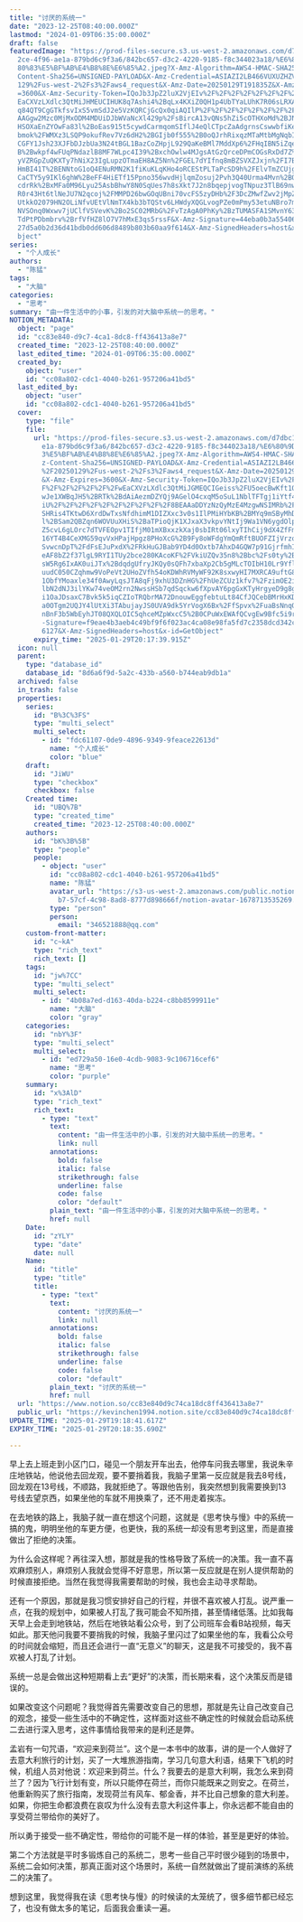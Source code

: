 ```yaml
---
title: "讨厌的系统一"
date: "2023-12-25T08:40:00.000Z"
lastmod: "2024-01-09T06:35:00.000Z"
draft: false
featuredImage: "https://prod-files-secure.s3.us-west-2.amazonaws.com/d7dbc101-8\
  2ce-4f96-ae1a-879bd6c9f3a6/842bc657-d3c2-4220-9185-f8c344023a18/%E6%80%9D%E8%\
  80%83%E5%BF%AB%E4%B8%8E%E6%85%A2.jpeg?X-Amz-Algorithm=AWS4-HMAC-SHA256&X-Amz-\
  Content-Sha256=UNSIGNED-PAYLOAD&X-Amz-Credential=ASIAZI2LB466VUXUZHZV%2F20250\
  129%2Fus-west-2%2Fs3%2Faws4_request&X-Amz-Date=20250129T191835Z&X-Amz-Expires\
  =3600&X-Amz-Security-Token=IQoJb3JpZ2luX2VjEIv%2F%2F%2F%2F%2F%2F%2F%2F%2F%2Fw\
  EaCXVzLXdlc3QtMiJHMEUCIHUK8q7Ashi4%2BqLx4KXiZ0QH1p4UbTYaLUhK7R06sLRXAiEAmiz1A\
  q84QT9CgGTkfsvIxS5vmSdJ2e5VzKQRCjGcQx0qiAQIlP%2F%2F%2F%2F%2F%2F%2F%2F%2F%2FAR\
  AAGgw2Mzc0MjMxODM4MDUiDJbWVaNcXl429p%2FsBircA13vQNs5hZi5cOTHXoMd%2BJNLvQPj%2F\
  HSOXaEnZYOwFa83l%2BoEas915t5cywdCarmqomSIflJ4eQlCTpcZaAdgrnsCswwbfiKe8UfgPZcG\
  bmok%2FWMXz3LSQP9okufRev7Vz6dH2%2BGIjb0f555%2B0oQJrhRixqzMTaMtbMgNqbIYvXW0CVS\
  CGFY1Jsh23XJFbDJzbUa3N24tBGL1BazCoZHpjL929QaKeBMl7MddXp6%2FHqIBN5iZqeSt2spItn\
  B%2Bwkpf4wFUqPNdazlB8MF7WLpc4I39%2BxchOwlw4MJgsAtGzQrceDPmCOGsRxDd7Z%2BRFCJB9\
  yVZRGpZuQKXTy7hNiX23IgLupzOTmaEH8AZ5Nn%2FGEL7dYIfnq8mBZSVXZJxjn%2FI7B7%2FY3NF\
  HmBI41T%2BENNtoG1oQ4ENuRMN2K1fiKuKLqKHo4oRCEStPLTaPcSD9h%2FElvTmZCUjggNN29hhA\
  CaCTY5y9IKl6ghW%2BeFF4HiETf15Ppno356wvdHjlqmZosuj2Pvh3Q40Urma4Mvn%2BQ6zLkp0uO\
  cdrRk%2BxMFa0M96Lyu25AsbBhwY8N0SqUes7h8sXkt7J2n8bqepjvogTNpuz3TlB69nwff3TyfEC\
  R0r43Ht6tlNeJU7N2qcoj%2FMMPD26bwGOqUBni70vcFS5zyDHb%2F3DcZMwfZwv2jMpZLM42%2B8\
  UtkkO2079HN2OLiNfvUEtVlNmTX4kb3bTQStv6LHWdyXQGLvogPZe0mPmy53etuNBro7mUeiAqkAP\
  NVSOnq0Wxwv7jUClfVSVevK%2Bo2SC02MRbG%2FvTzAgA0PhKy%2BzTUMASFA1SMvnY63ZMIWkhbx\
  TdPtPDbmbrv%2BrfVfHZ8lO7V7hMxE3qs5rssF&X-Amz-Signature=44eba0b3a55406ae5f6965\
  27d5a0b2d36d41bdb0dd606d8489b803b60aa9f614&X-Amz-SignedHeaders=host&x-id=GetO\
  bject"
series:
  - "个人成长"
authors:
  - "陈猛"
tags:
  - "大脑"
categories:
  - "思考"
summary: "由一件生活中的小事，引发的对大脑中系统一的思考。"
NOTION_METADATA:
  object: "page"
  id: "cc83e840-d9c7-4ca1-8dc8-ff436413a8e7"
  created_time: "2023-12-25T08:40:00.000Z"
  last_edited_time: "2024-01-09T06:35:00.000Z"
  created_by:
    object: "user"
    id: "cc08a802-cdc1-4040-b261-957206a41bd5"
  last_edited_by:
    object: "user"
    id: "cc08a802-cdc1-4040-b261-957206a41bd5"
  cover:
    type: "file"
    file:
      url: "https://prod-files-secure.s3.us-west-2.amazonaws.com/d7dbc101-82ce-4f96-a\
        e1a-879bd6c9f3a6/842bc657-d3c2-4220-9185-f8c344023a18/%E6%80%9D%E8%80%8\
        3%E5%BF%AB%E4%B8%8E%E6%85%A2.jpeg?X-Amz-Algorithm=AWS4-HMAC-SHA256&X-Am\
        z-Content-Sha256=UNSIGNED-PAYLOAD&X-Amz-Credential=ASIAZI2LB4663XEHJDRT\
        %2F20250129%2Fus-west-2%2Fs3%2Faws4_request&X-Amz-Date=20250129T191739Z\
        &X-Amz-Expires=3600&X-Amz-Security-Token=IQoJb3JpZ2luX2VjEIv%2F%2F%2F%2\
        F%2F%2F%2F%2F%2F%2FwEaCXVzLXdlc3QtMiJGMEQCIGeiss%2FU5oecBwKft1OfLa011Qi\
        wJe1XWBqJH5%2BRTk%2BdAiAezmDZYQj9AGelO4cxqM5oSuL1NblTFTgj1iYtf4JJLyqIBA\
        iU%2F%2F%2F%2F%2F%2F%2F%2F%2F%2F8BEAAaDDYzNzQyMzE4MzgwNSIMRb%2FN%2Bp18L\
        SHRis4TKtwD6XrdDwTxsNfdhimM1DIZXxc3v0s1IlPMiHYbKB%2BMYq9mSByMhDm3Xy9ynZ\
        l%2BSam2QBZqn6WOVUuXHiS%2BaTPioQjK1XJxaX3vkpvYNtIj9Wa1VN6ygdOlpYhRBmuq2\
        Z5cvL6gLOrc7dTVFEOpv1TIfjM01mXBxxzkXaj0sbIRt06lxyTIhCij9dX4ZfFmgK4Me8pr\
        16YT4B4CeXMG59qvVxHPajHpgz8PHoXcG%2B9Fy8oWFdgYmQmRftBUOFZIjVrzqN2tn5Ex2\
        SvwcnDpT%2FdFsEJuPxdX%2FRkHuGJBab9YD4d0Oxtb7AhxD4GQW7p91GjrfmhI0fxMVDnj\
        eAF8bZ2f37lgL9RYI1TUy2bce280KAcoKF%2FVkiUZQv35n8%2Bbc%2Fs0ty%2Bc%2FbIAr\
        sW5Rg6IxAK0uiJTx%2BdqdgUfryJKQy0sQFh7xbaXp2Cb5gMLcTOIbH10Lr9YflTBZ%2BPe\
        uudC050CZqhmw9VoPeVt2UHoZVfh54oKDWhRVMyWF92K8sxwyHI7MXRCA9uftG8ug2Mtm4c\
        1ObfYMoaxle34f0AwyLqsJTA8qFj9xhU3DZnHG%2FhUeZCUz1kfv7%2FzimOE2i8tfUiirR\
        lbN2dNJ3ilYKw74veOM2rn2NwssHSb7qdSqckw6fXpvAY6pgGxKTyHrgyeD9g8gs%2BXgHB\
        i1OaJDsaxC7Bvk5k5iqCZIoTRQbrMA72DnouwEggfebtuLt84CfJQCebBMrHxKDniqnWXeY\
        a0OTgm2UQJY4lUtXi3TAbujayJS0UVA9dk5YrVogX6Bx%2FfSpvx%2FuaBsNnqO1UHYRJIx\
        nBnF3b5WbEyhJT08QXQLOIC5qhceMZpWxcC5%2B0CPuWxEWAfQCvgEw9Bfc5i9r2d&X-Amz\
        -Signature=f9eae4b3aeb4c49bf9f6f023ac4ca08e98fa5fd7c2358dcd342c212d3d79\
        6127&X-Amz-SignedHeaders=host&x-id=GetObject"
      expiry_time: "2025-01-29T20:17:39.915Z"
  icon: null
  parent:
    type: "database_id"
    database_id: "8d6a6f9d-5a2c-433b-a560-b744eab9db1a"
  archived: false
  in_trash: false
  properties:
    series:
      id: "B%3C%3FS"
      type: "multi_select"
      multi_select:
        - id: "fdc61107-0de9-4896-9349-9feace22613d"
          name: "个人成长"
          color: "blue"
    draft:
      id: "JiWU"
      type: "checkbox"
      checkbox: false
    Created time:
      id: "UBQ%7B"
      type: "created_time"
      created_time: "2023-12-25T08:40:00.000Z"
    authors:
      id: "bK%3B%5B"
      type: "people"
      people:
        - object: "user"
          id: "cc08a802-cdc1-4040-b261-957206a41bd5"
          name: "陈猛"
          avatar_url: "https://s3-us-west-2.amazonaws.com/public.notion-static.com/775523\
            b7-57cf-4c98-8ad8-8777d898666f/notion-avatar-1678713535269.png"
          type: "person"
          person:
            email: "346521888@qq.com"
    custom-front-matter:
      id: "c~kA"
      type: "rich_text"
      rich_text: []
    tags:
      id: "jw%7CC"
      type: "multi_select"
      multi_select:
        - id: "4b08a7ed-d163-40da-b224-c8bb8599911e"
          name: "大脑"
          color: "gray"
    categories:
      id: "nbY%3F"
      type: "multi_select"
      multi_select:
        - id: "ed729a50-16e0-4cdb-9083-9c106716cef6"
          name: "思考"
          color: "purple"
    summary:
      id: "x%3AlD"
      type: "rich_text"
      rich_text:
        - type: "text"
          text:
            content: "由一件生活中的小事，引发的对大脑中系统一的思考。"
            link: null
          annotations:
            bold: false
            italic: false
            strikethrough: false
            underline: false
            code: false
            color: "default"
          plain_text: "由一件生活中的小事，引发的对大脑中系统一的思考。"
          href: null
    Date:
      id: "zYLY"
      type: "date"
      date: null
    Name:
      id: "title"
      type: "title"
      title:
        - type: "text"
          text:
            content: "讨厌的系统一"
            link: null
          annotations:
            bold: false
            italic: false
            strikethrough: false
            underline: false
            code: false
            color: "default"
          plain_text: "讨厌的系统一"
          href: null
  url: "https://www.notion.so/cc83e840d9c74ca18dc8ff436413a8e7"
  public_url: "https://kevinchen1994.notion.site/cc83e840d9c74ca18dc8ff436413a8e7"
UPDATE_TIME: "2025-01-29T19:18:41.617Z"
EXPIRY_TIME: "2025-01-29T20:18:35.690Z"

---
```

<link rel="stylesheet" href="https://cdn.jsdelivr.net/npm/katex@0.16.2/dist/katex.min.css" integrity="sha384-bYdxxUwYipFNohQlHt0bjN/LCpueqWz13HufFEV1SUatKs1cm4L6fFgCi1jT643X" crossorigin="anonymous">


早上去上班走到小区门口，碰见一个朋友开车出去，他停车问我去哪里，我说朱辛庄地铁站，他说他去回龙观，要不要捎着我，我脑子里第一反应就是我去8号线，回龙观在13号线，不顺路，我就拒绝了。等跟他告别，我突然想到我需要换到13号线去望京西，如果坐他的车就不用换乘了，还不用走着挨冻。


在去地铁的路上，我脑子就一直在想这个问题，这就是《思考快与慢》中的系统一搞的鬼，明明坐他的车更方便，也更快，我的系统一却没有思考到这里，而是直接做出了拒绝的决策。


为什么会这样呢？再往深入想，那就是我的性格导致了系统一的决策。我一直不喜欢麻烦别人，麻烦别人我就会觉得不好意思，所以第一反应就是在别人提供帮助的时候直接拒绝。当然在我觉得我需要帮助的时候，我也会主动寻求帮助。


还有一个原因，那就是我习惯安排好自己的行程，并很不喜欢被人打乱。说严重一点，在我的规划中，如果被人打乱了我可能会不知所措，甚至情绪低落。比如我每天早上会走到地铁站，然后在地铁站看公众号，到了公司班车会看B站视频，每天如此。那天他问我要不要捎我的时候，我脑子里闪过了如果坐他的车，我看公众号的时间就会缩短，而且还会进行一直“无意义”的聊天，这是我不可接受的，我不喜欢被人打乱了计划。


系统一总是会做出这种短期看上去“更好”的决策，而长期来看，这个决策反而是错误的。


如果改变这个问题呢？我觉得首先需要改变自己的思想，那就是先让自己改变自己的观念，接受一些生活中的不确定性，这样面对这些不确定性的时候就会启动系统二去进行深入思考，这件事情给我带来的是利还是弊。


孟岩有一句咒语，“欢迎来到荷兰”。这个是一本书中的故事，讲的是一个人做好了去意大利旅行的计划，买了一大堆旅游指南，学习几句意大利语，结果下飞机的时候，机组人员对他说：欢迎来到荷兰。什么？我要去的是意大利啊，我怎么来到荷兰了？因为飞行计划有变，所以只能停在荷兰，而你只能既来之则安之。在荷兰，他重新购买了旅行指南，发现荷兰有风车、郁金香，并不比自己想象的意大利差。如果，你把生命都浪费在哀叹为什么没有去意大利这件事上，你永远都不能自由的享受荷兰带给你的美好了。


所以勇于接受一些不确定性，带给你的可能不是一样的体验，甚至是更好的体验。


第二个方法就是平时多锻炼自己的系统二，思考一些自己平时很少碰到的场景中，系统二会如何决策，那真正面对这个场景时，系统一自然就做出了提前演练的系统二的决策了。


想到这里，我觉得我在读《思考快与慢》的时候读的太笼统了，很多细节都已经忘了，也没有做太多的笔记，后面我会重读一遍。

